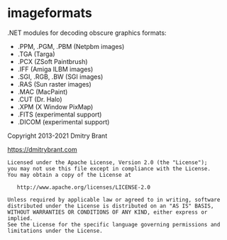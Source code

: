 imageformats
============

.NET modules for decoding obscure graphics formats:

- .PPM, .PGM, .PBM (Netpbm images)
- .TGA (Targa)
- .PCX (ZSoft Paintbrush)
- .IFF (Amiga ILBM images)
- .SGI, .RGB, .BW (SGI images)
- .RAS (Sun raster images)
- .MAC (MacPaint)
- .CUT (Dr. Halo)
- .XPM (X Window PixMap)
- .FITS (experimental support)
- .DICOM (experimental support)

Copyright 2013-2021 Dmitry Brant

https://dmitrybrant.com


    Licensed under the Apache License, Version 2.0 (the "License");
    you may not use this file except in compliance with the License.
    You may obtain a copy of the License at

       http://www.apache.org/licenses/LICENSE-2.0

    Unless required by applicable law or agreed to in writing, software
    distributed under the License is distributed on an "AS IS" BASIS,
    WITHOUT WARRANTIES OR CONDITIONS OF ANY KIND, either express or implied.
    See the License for the specific language governing permissions and
    limitations under the License.
